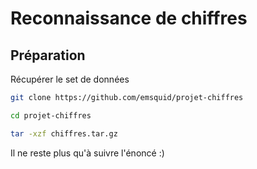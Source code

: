 # Reconnaissance de chiffres

## Préparation

Récupérer le set de données

```bash
git clone https://github.com/emsquid/projet-chiffres

cd projet-chiffres

tar -xzf chiffres.tar.gz
```

Il ne reste plus qu'à suivre l'énoncé :)
